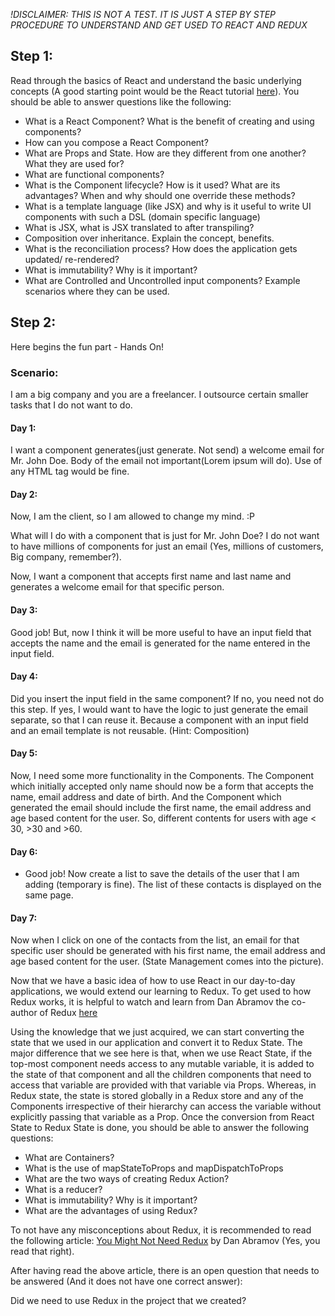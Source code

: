 *!DISCLAIMER: THIS IS NOT A TEST. IT IS JUST A STEP BY STEP PROCEDURE TO UNDERSTAND AND GET USED TO REACT AND REDUX*


## Step 1: 
Read through the basics of React and understand the basic underlying concepts (A good starting point would be the React tutorial [here](https://reactjs.org/tutorial/tutorial.html)). You should be able to answer questions like the following:
- What is a React Component? What is the benefit of creating and using components?
- How can you compose a React Component?
- What are Props and State. How are they different from one another? What they are used for?
- What are functional components?
- What is the Component lifecycle? How is it used? What are its advantages? When and why should one override these methods?
- What is a template language (like JSX) and why is it useful to write UI components with such a DSL (domain specific language)
- What is JSX, what is JSX translated to after transpiling?
- Composition over inheritance. Explain the concept, benefits.
- What is the reconciliation process? How does the application gets updated/ re-rendered?
- What is immutability? Why is it important?
- What are Controlled and Uncontrolled input components? Example scenarios where they can be used.


## Step 2:
Here begins the fun part - Hands On!

### Scenario:
I am a big company and you are a freelancer. I outsource certain smaller tasks that I do not want to do.

#### Day 1:
I want a component generates(just generate. Not send) a welcome email for Mr. John Doe. Body of the email not important(Lorem ipsum will do). Use of any HTML tag would be fine.

#### Day 2:
Now, I am the client, so I am allowed to change my mind. :P

What will I do with a component that is just for Mr. John Doe? I do not want to have millions of components for just an email (Yes, millions of customers, Big company, remember?).

Now, I want a component that accepts first name and last name and generates a welcome email for that specific person.

#### Day 3:
Good job! But, now I think it will be more useful to have an input field that accepts the name and the email is generated for the name entered in the input field.

#### Day 4:
Did you insert the input field in the same component?
If no, you need not do this step.
If yes, I would want to have the logic to just generate the email separate, so that I can reuse it. Because a component with an input field and an email template is not reusable. (Hint: Composition)

#### Day 5:
Now, I need some more functionality in the Components. The Component which initially accepted only name should now be a form that accepts the name, email address and date of birth. And the Component which generated the email should include the first name, the email address and age based content for the user. So, different contents for users with age < 30, >30 and >60.

#### Day 6:
- Good job! Now create a list to save the details of the user that I am adding (temporary is fine). The list of these contacts is displayed on the same page.

#### Day 7:
Now when I click on one of the contacts from the list, an email for that specific user should be generated with his first name, the email address and age based content for the user.
(State Management comes into the picture).

Now that we have a basic idea of how to use React in our day-to-day applications, we would extend our learning to Redux. To get used to how Redux works, it is helpful to watch and learn from Dan Abramov the co-author of Redux [here](https://egghead.io/courses/getting-started-with-redux)

Using the knowledge that we just acquired, we can start converting the state that we used in our application and convert it to Redux State.
The major difference that we see here is that, when we use React State, if the top-most component needs access to any mutable variable, it is added to the state of that component and all the children components that need to access that variable are provided with that variable via Props. Whereas, in Redux state, the state is stored globally in a Redux store and any of the Components irrespective of their hierarchy can access the variable without explicitly passing that variable as a Prop.
Once the conversion from React State to Redux State is done, you should be able to answer the following questions:
- What are Containers?
- What is the use of mapStateToProps and mapDispatchToProps
- What are the two ways of creating Redux Action?
- What is a reducer?
- What is immutability? Why is it important?
- What are the advantages of using Redux?

To not have any misconceptions about Redux, it is recommended to read the following article: [You Might Not Need Redux](https://medium.com/@dan_abramov/you-might-not-need-redux-be46360cf367) by Dan Abramov (Yes, you read that right).

After having read the above article, there is an open question that needs to be answered (And it does not have one correct answer):

Did we need to use Redux in the project that we created?
